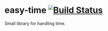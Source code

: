 # easy-time [![Build Status](https://travis-ci.org/smaranda-onutu/easy-time.svg?branch=master)](https://travis-ci.org/smaranda-onutu/easy-time)

Small library for handling time.
